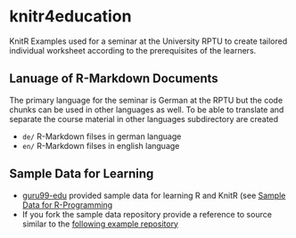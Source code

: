 # knitr4education
KnitR Examples used for a seminar at the University RPTU to create tailored individual worksheet according to the prerequisites of the learners.

## Lanuage of R-Markdown Documents
The primary language for the seminar is German at the RPTU but the code chunks can be used in other languages as well. To be able to translate and separate the course material in other languages subdirectory are created 
* `de/` R-Markdown filses in german language
* `en/` R-Markdown filses in english language

## Sample Data for Learning 
* [guru99-edu](https://www.github.com/guru99-edu) provided sample data for learning R and KnitR (see [Sample Data for R-Programming](https://www.github.com/guru99-edu/R-Programming)
* If you fork the sample data repository provide a reference to source similar to the [following example repository](https://www.github.com/niebert/R-Programming) 
